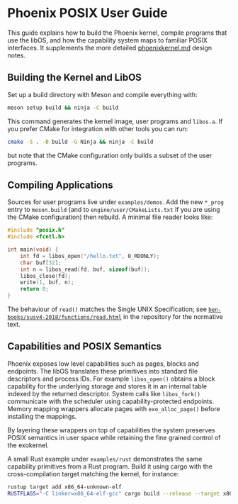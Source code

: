 # Phoenix POSIX User Guide

This guide explains how to build the Phoenix kernel, compile programs that use the libOS, and how the capability system maps to familiar POSIX interfaces. It supplements the more detailed [phoenixkernel.md](phoenixkernel.md) design notes.

## Building the Kernel and LibOS

Set up a build directory with Meson and compile everything with:

```sh
meson setup build && ninja -C build
```

This command generates the kernel image, user programs and `libos.a`.
If you prefer CMake for integration with other tools you can run:

```sh
cmake -S . -B build -G Ninja && ninja -C build
```

but note that the CMake configuration only builds a subset of the user
programs.

## Compiling Applications

Sources for user programs live under `examples/demos`. Add the new
`*_prog` entry to `meson.build` (and to `engine/user/CMakeLists.txt`
if you are using the CMake configuration) then rebuild. A minimal file
reader looks like:

```c
#include "posix.h"
#include <fcntl.h>

int main(void) {
    int fd = libos_open("/hello.txt", O_RDONLY);
    char buf[32];
    int n = libos_read(fd, buf, sizeof(buf));
    libos_close(fd);
    write(1, buf, n);
    return 0;
}
```

The behaviour of `read()` matches the Single UNIX Specification; see [`ben-books/susv4-2018/functions/read.html`](ben-books/susv4-2018/functions/read.html) in the repository for the normative text.

## Capabilities and POSIX Semantics

Phoenix exposes low level capabilities such as pages, blocks and endpoints. The libOS translates these primitives into standard file descriptors and process IDs. For example `libos_open()` obtains a block capability for the underlying storage and stores it in an internal table indexed by the returned descriptor. System calls like `libos_fork()` communicate with the scheduler using capability-protected endpoints. Memory mapping wrappers allocate pages with `exo_alloc_page()` before installing the mappings.

By layering these wrappers on top of capabilities the system preserves POSIX semantics in user space while retaining the fine grained control of the exokernel.

A small Rust example under `examples/rust` demonstrates the same
capability primitives from a Rust program. Build it using cargo with the
cross-compilation target matching the kernel, for instance:

```sh
rustup target add x86_64-unknown-elf
RUSTFLAGS="-C linker=x86_64-elf-gcc" cargo build --release --target x86_64-unknown-elf
```
